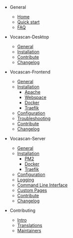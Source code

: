<!-- markdownlint-disable MD041 -->

- General

  - [Home](home.md)
  - [Quick start](general/quickstart.md)
  - [FAQ](general/faq.md)

- Vocascan-Desktop

  - [General](vocascan-desktop/README.md)
  - [Installation](vocascan-desktop/installation.md)
  - [Contribute](vocascan-desktop/contribute.md)
  - [Changelog](vocascan-desktop/changelog.md)

- Vocascan-Frontend

  - [General](vocascan-frontend/README.md)
  - [Installation](vocascan-frontend/installation/installation.md)
    - [Apache](vocascan-frontend/installation/apache.md)
    - [Webspace](vocascan-frontend/installation/webspace.md)
    - [Docker](vocascan-frontend/installation/docker.md)
    - [Traefik](vocascan-frontend/installation/traefik.md)
  - [Configuration](vocascan-frontend/configuration.md)
  - [Troubleshooting](vocascan-frontend/troubleshooting.md)
  - [Contribute](vocascan-frontend/contribute.md)
  - [Changelog](vocascan-frontend/changelog.md)

- Vocascan-Server

  - [General](vocascan-server/README.md)
  - [Installation](vocascan-server/installation/installation.md)
    - [PM2](vocascan-server/installation/pm2.md)
    - [Docker](vocascan-server/installation/docker.md)
    - [Traefik](vocascan-server/installation/traefik.md)
  - [Configuration](vocascan-server/configuration.md)
  - [Logging](vocascan-server/logging.md)
  - [Command Line Interface](vocascan-server/cli.md)
  - [Custom Pages](vocascan-server/customPages.md)
  - [Contribute](vocascan-server/contribute.md)
  - [Changelog](vocascan-server/changelog.md)

- Contributing

  - [Intro](contributing/intro.md)
  - [Translations](contributing/translations.md)
  - [Maintainers](contributing/maintainers.md)
